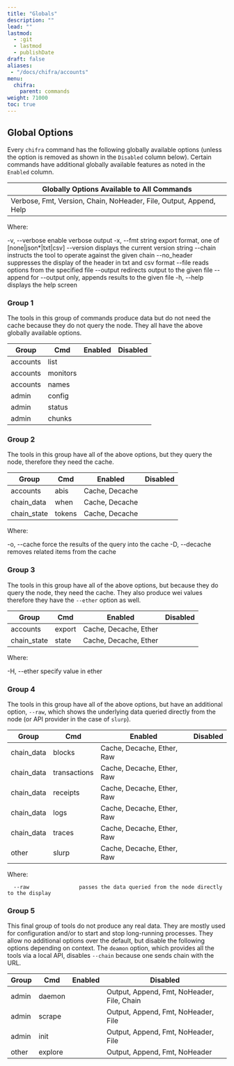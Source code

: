 ```yaml
---
title: "Globals"
description: ""
lead: ""
lastmod:
  - :git
  - lastmod
  - publishDate
draft: false
aliases:
 - "/docs/chifra/accounts"
menu:
  chifra:
    parent: commands
weight: 71000
toc: true
---
```

## Global Options

Every `chifra` command has the following globally available options (unless the option is removed as shown in the `Disabled` column below). Certain commands have additional globally available features as noted in the `Enabled` column.

| Globally Options Available to All Commands                         |
| ------------------------------------------------------------------ |
| Verbose, Fmt, Version, Chain, NoHeader, File, Output, Append, Help |

Where:

  -v, --verbose            enable verbose output
  -x, --fmt string         export format, one of [none|json*|txt|csv]
      --version            displays the current version string
      --chain              instructs the tool to operate against the given chain
      --no_header          suppresses the display of the header in txt and csv format
      --file               reads options from the specified file
      --output             redirects output to the given file
      --append             for --output only, appends results to the given file
  -h, --help               displays the help screen

### Group 1

The tools in this group of commands produce data but do not need the cache because they do not query the node. They all have the above globally available options.

| Group    | Cmd      | Enabled | Disabled |
| -------- | -------- | ------- | -------- |
| accounts | list     |         |          |
| accounts | monitors |         |          |
| accounts | names    |         |          |
| admin    | config   |         |          |
| admin    | status   |         |          |
| admin    | chunks   |         |          |

### Group 2

The tools in this group have all of the above options, but they query the node, therefore they need the cache.

| Group       | Cmd    | Enabled        | Disabled |
| ----------- | ------ | -------------- | -------- |
| accounts    | abis   | Cache, Decache |          |
| chain_data  | when   | Cache, Decache |          |
| chain_state | tokens | Cache, Decache |          |

Where:

  -o, --cache              force the results of the query into the cache
  -D, --decache            removes related items from the cache

### Group 3

The tools in this group have all of the above options, but because they do query the node, they need the cache. They also produce wei values therefore they have the `--ether` option as well.

| Group       | Cmd    | Enabled               | Disabled |
| ----------- | ------ | --------------------- | -------- |
| accounts    | export | Cache, Decache, Ether |          |
| chain_state | state  | Cache, Decache, Ether |          |

Where:

  -H, --ether              specify value in ether

### Group 4

The tools in this group have all of the above options, but have an additional option, `--raw`, which shows the underlying data queried directly from the node (or API provider in the case of `slurp`).

| Group      | Cmd          | Enabled                    | Disabled |
| ---------- | ------------ | -------------------------- | -------- |
| chain_data | blocks       | Cache, Decache, Ether, Raw |          |
| chain_data | transactions | Cache, Decache, Ether, Raw |          |
| chain_data | receipts     | Cache, Decache, Ether, Raw |          |
| chain_data | logs         | Cache, Decache, Ether, Raw |          |
| chain_data | traces       | Cache, Decache, Ether, Raw |          |
| other      | slurp        | Cache, Decache, Ether, Raw |          |

Where:

      --raw                passes the data queried from the node directly to the display

### Group 5

This final group of tools do not produce any real data. They are mostly used for configuration and/or to start and stop long-running processes. They allow no additional options over the default, but disable the following options depending on context. The `deamon` option, which provides all the tools via a local API, disables `--chain` because one sends chain with the URL.

| Group | Cmd     | Enabled | Disabled                                   |
| ----- | ------- | ------- | ------------------------------------------ |
| admin | daemon  |         | Output, Append, Fmt, NoHeader, File, Chain |
| admin | scrape  |         | Output, Append, Fmt, NoHeader, File        |
| admin | init    |         | Output, Append, Fmt, NoHeader, File        |
| other | explore |         | Output, Append, Fmt, NoHeader              |
